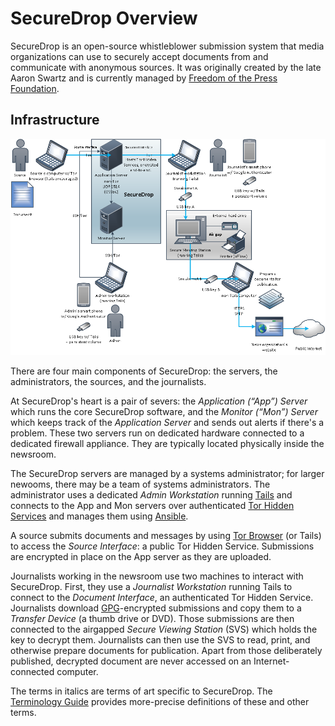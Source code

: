SecureDrop Overview
===================

SecureDrop is an open-source whistleblower submission system that media organizations can use to securely accept documents from and communicate with anonymous sources. It was originally created by the late Aaron Swartz and is currently managed by [Freedom of the Press Foundation][FPF].

Infrastructure
--------------

![SecureDrop architecture overview diagram](./SecureDrop_diagram.png)

There are four main components of SecureDrop: the servers, the administrators, the sources, and the journalists.

At SecureDrop's heart is a pair of severs: the *Application (“App”) Server* which runs the core SecureDrop software, and the *Monitor (“Mon”) Server* which keeps track of the *Application Server* and sends out alerts if there's a problem. These two servers run on dedicated hardware connected to a dedicated firewall appliance. They are typically located physically inside the newsroom.

The SecureDrop servers are managed by a systems administrator; for larger newooms, there may be a team of systems administrators. The administrator uses a dedicated *Admin Workstation* running [Tails]() and connects to the App and Mon servers over authenticated [Tor Hidden Services]() and manages them using [Ansible]().

A source submits documents and messages by using [Tor Browser]() (or Tails) to access the *Source Interface*: a public Tor Hidden Service. Submissions are encrypted in place on the App server as they are uploaded.

Journalists working in the newsroom use two machines to interact with SecureDrop. First, they use a *Journalist Workstation* running Tails to connect to the *Document Interface*, an authenticated Tor Hidden Service. Journalists download [GPG]()-encrypted submissions and copy them to a *Transfer Device* (a thumb drive or DVD). Those submissions are then connected to the airgapped *Secure Viewing Station* (SVS) which holds the key to decrypt them. Journalists can then use the SVS to read, print, and otherwise prepare documents for publication. Apart from those deliberately published, decrypted document are never accessed on an Internet-connected computer.

The terms in italics are terms of art specific to SecureDrop. The [Terminology Guide](./terminology.md) provides more-precise definitions of these and other terms.

[FPF]: https://freedom.press
[Tails]: https://tails.boum.org
[Tor Hidden Services]: https://www.torproject.org/docs/hidden-services.html
[Ansible]: http://www.ansible.com/
[Tor Browser]: https://www.torproject.org/projects/torbrowser.html
[GPG]: https://www.gnupg.org/

